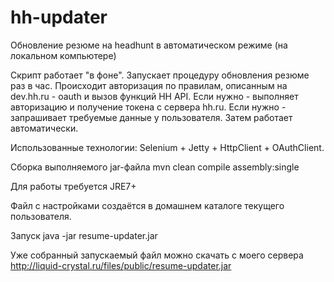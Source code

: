 # hh-updater
Обновление резюме на headhunt в автоматическом режиме (на локальном компьютере)

Скрипт работает "в фоне". Запускает процедуру обновления резюме раз в час.
Происходит авторизация по правилам, описанным на dev.hh.ru - oauth и вызов функций HH API.
Если нужно - выполняет авторизацию и получение токена с сервера hh.ru.
Если нужно - запрашивает требуемые данные у пользователя. 
Затем работает автоматически.  

Использованные технологии: Selenium + Jetty + HttpClient + OAuthClient. 


Сборка выполняемого jar-файла
mvn clean compile assembly:single

Для работы требуется JRE7+

Файл с настройками создаётся в домашнем каталоге текущего пользователя.

Запуск java -jar resume-updater.jar

Уже собранный запускаемый файл можно скачать с моего сервера http://liquid-crystal.ru/files/public/resume-updater.jar 


